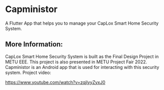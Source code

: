 # Capministor

A Flutter App that helps you to manage your CapLox Smart Home Security System.

## More Information:
CapLox Smart Home Security System is built as the Final Design Project in METU EEE. This project is also presented in METU Project Fair 2022.
Capministor is an Android app that is used for interacting with this security system.
Project video:

https://www.youtube.com/watch?v=zqjlyyZyxJ0
